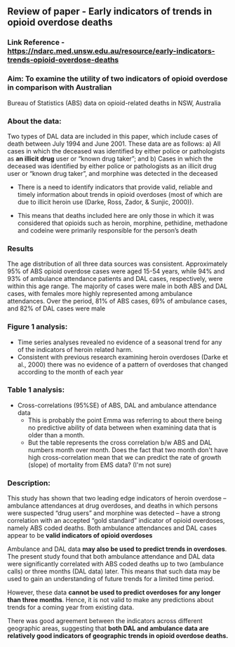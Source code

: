 ## Review of paper - Early indicators of trends in opioid overdose deaths 

### Link Reference - https://ndarc.med.unsw.edu.au/resource/early-indicators-trends-opioid-overdose-deaths

### Aim: To examine the utility of two indicators of opioid overdose in comparison with Australian
Bureau of Statistics (ABS) data on opioid-related deaths in NSW, Australia

### About the data:
Two types of DAL data are included in this paper, which include cases of death between July
1994 and June 2001. These data are as follows:
a) All cases in which the deceased was identified by either police or pathologists as **an illicit
drug** user or “known drug taker”; and
b) Cases in which the deceased was identified by either police or pathologists as an illicit drug
user or “known drug taker”, and morphine was detected in the deceased

- There is a need to identify
indicators that provide valid, reliable and timely information about trends in opioid overdoses
(most of which are due to illicit heroin use (Darke, Ross, Zador, & Sunjic, 2000)).

- This means that deaths included here are only
those in which it was considered that opioids such as heroin, morphine, pethidine, methadone
and codeine were primarily responsible for the person’s death

### Results
The age distribution of all three data sources was consistent. Approximately 95% of ABS
opioid overdose cases were aged 15-54 years, while 94% and 93% of ambulance attendance
patients and DAL cases, respectively, were within this age range. The majority of cases were
male in both ABS and DAL cases, with females more highly represented among ambulance
attendances. Over the period, 81% of ABS cases, 69% of ambulance cases, and 82% of DAL
cases were male

### Figure 1 analysis:
- Time series analyses revealed no evidence of a seasonal trend for any of the indicators of
heroin related harm.
- Consistent with previous research examining heroin overdoses (Darke et
al., 2000) there was no evidence of a pattern of overdoses that changed according to the month
of each year

### Table 1 analysis: 
  - Cross-correlations (95%SE) of ABS, DAL and ambulance attendance data
    - This is probably the point Emma was referring to about there being no predictive ability of data between when examining data that is older than a month. 
    - But the table represents the cross correlation b/w ABS and DAL numbers month over month. Does the fact that two month don't have high cross-correlation mean that we can predict the rate of growth (slope) of mortality from EMS data? (I'm not sure)
    
### Description:
This study has shown that two leading edge indicators of heroin overdose – ambulance
attendances at drug overdoses, and deaths in which persons were suspected “drug users”
and morphine was detected – have a strong correlation with an accepted “gold standard”
indicator of opioid overdoses, namely ABS coded deaths. Both ambulance attendances
and DAL cases appear to be **valid indicators of opioid overdoses**

Ambulance and DAL data **may also be used to predict trends in overdoses**. The present
study found that both ambulance attendance and DAL data were significantly correlated
with ABS coded deaths up to two (ambulance calls) or three months (DAL data) later.
This means that such data may be used to gain an understanding of future trends for a
limited time period. 

However, these data **cannot be used to predict overdoses for any longer than three months**. Hence, it is not valid to make any predictions about trends for a coming year from existing data.

There was good agreement between the indicators across different geographic areas,
suggesting that **both DAL and ambulance data are relatively good indicators of
geographic trends in opioid overdose deaths.** 
